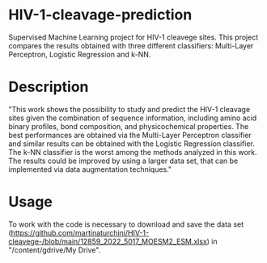 # HIV-1-cleavage-prediction
Supervised Machine Learning project for HIV-1 cleavege sites. This project compares the results obtained with three different classifiers: Multi-Layer Perceptron, Logistic Regression and k-NN.

# Description
"This work shows the possibility to study and predict the HIV-1 cleavage sites given the combination of sequence information, including amino acid binary profiles, bond composition, and physicochemical properties. The best performances are obtained via the Multi-Layer Perceptron classifier and similar results can be obtained with the Logistic Regression classifier. The k-NN classifier is the worst among the methods analyzed in this work. The results could be improved by using a larger data set, that can be implemented via data augmentation techniques."

# Usage
To work with the code is necessary to download and save the data set (https://github.com/martinaturchini/HIV-1-cleavege-/blob/main/12859_2022_5017_MOESM2_ESM.xlsx) in "/content/gdrive/My Drive".
